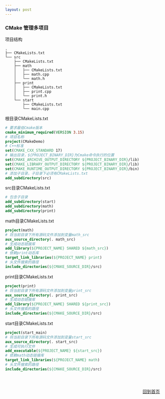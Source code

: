 ```yaml
---
layout: post
---
```




### CMake 管理多项目

项目结构

```
.
├── CMakeLists.txt
└── src
    ├── CMakeLists.txt
    ├── math
    │   ├── CMakeLists.txt
    │   ├── math.cpp
    │   └── math.h
    ├── print
    │   ├── CMakeLists.txt
    │   ├── print.cpp
    │   └── print.h
    └── start
        ├── CMakeLists.txt
        └── main.cpp
```

根目录CMakeLists.txt

```cmake
# 要求最低Cmake版本
cmake_minimum_required(VERSION 3.15)
# 项目名称
project(CMakeDemo)
# C++标准
set(CMAKE_CXX_STANDARD 17)
# 输出目录，${PROJECT_BINARY_DIR}为Cmake命令执行的位置
set(CMAKE_ARCHIVE_OUTPUT_DIRECTORY ${PROJECT_BINARY_DIR}/lib)
set(CMAKE_LIBRARY_OUTPUT_DIRECTORY ${PROJECT_BINARY_DIR}/lib)
set(CMAKE_RUNTIME_OUTPUT_DIRECTORY ${PROJECT_BINARY_DIR}/bin)
# 添加子目录，子目录下必须有CMakeLists.txt
add_subdirectory(src)
```

src目录CMakeLists.txt

```cmake
# 包含子目录
add_subdirectory(start)
add_subdirectory(math)
add_subdirectory(print)
```

math目录CMakeLists.txt

```cmake
project(math)
# 将当前目录下所有源码文件添加到变量math_src
aux_source_directory(. math_src)
# 生成动态链接库
add_library(${PROJECT_NAME} SHARED ${math_src})
# 依赖print动态库
target_link_libraries(${PROJECT_NAME} print)
# 头文件搜索的路径
include_directories(${CMAKE_SOURCE_DIR}/src)
```

print目录CMakeLists.txt

```cmake
project(print)
# 将当前目录下所有源码文件添加到变量print_src
aux_source_directory(. print_src)
# 生成动态链接库
add_library(${PROJECT_NAME} SHARED ${print_src})
# 头文件搜索的路径
include_directories(${CMAKE_SOURCE_DIR}/src)
```

start目录CMakeLists.txt

```cmake
project(start_main)
# 将当前目录下所有源码文件添加到变量start_src
aux_source_directory(. start_src)
# 生成可执行文件
add_executable(${PROJECT_NAME} ${start_src})
# 依赖math动态链接库
target_link_libraries(${PROJECT_NAME} math)
# 头文件搜索的路径
include_directories(${CMAKE_SOURCE_DIR}/src)
```

<p align="right" style="padding-top:40px"><a href="https://zcteo.github.io/">回到首页</a></p>
